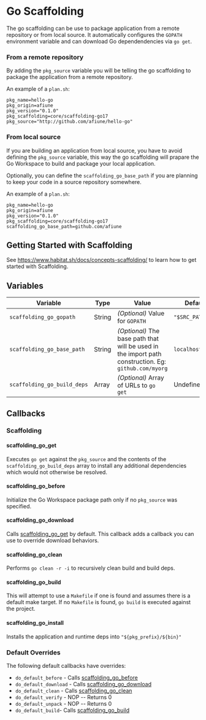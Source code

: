 # Go Scaffolding
The go scaffolding can be use to package application from a remote repository or from local source. It automatically configures the `GOPATH` environment variable and can download Go dependendencies via `go get`.

### From a remote repository
By adding the `pkg_source` variable you will be telling the go scaffolding to package the application from a remote repository.

An example of a `plan.sh`:
```
pkg_name=hello-go
pkg_origin=afiune
pkg_version="0.1.0"
pkg_scaffolding=core/scaffolding-go17
pkg_source="http://github.com/afiune/hello-go"
```

### From local source
If you are building an application from local source, you have to avoid defining the `pkg_source` variable, this way the go scaffolding will prapare the Go Workspace to build and package your local application.

Optionally, you can define the `scaffolding_go_base_path` if you are planning to keep your code in a source repository somewhere.

An example of a `plan.sh`:
```
pkg_name=hello-go
pkg_origin=afiune
pkg_version="0.1.0"
pkg_scaffolding=core/scaffolding-go17
scaffolding_go_base_path=github.com/afiune
```

## Getting Started with Scaffolding
See https://www.habitat.sh/docs/concepts-scaffolding/ to learn how to get started with Scaffolding.

## Variables
| Variable | Type | Value | Default |
| -------- | ---- | ----- | ------- |
|`scaffolding_go_gopath`| String |_(Optional)_ Value for `GOPATH`|`"$SRC_PATH"`|
|`scaffolding_go_base_path`| String | _(Optional)_  The base path that will be used in the import path construction. Eg: `github.com/myorg`| `localhost/user`|
|`scaffolding_go_build_deps`| Array  | _(Optional)_ Array of URLs to `go get` | Undefined |

## Callbacks
### Scaffolding
#### scaffolding_go_get
Executes `go get` against the `pkg_source` and the contents of the `scaffolding_go_build_deps` array to install any additional dependencies which would not otherwise be resolved.
#### scaffolding_go_before
Initialize the Go Workspace package path only if no `pkg_source` was specified.
#### scaffolding_go_download
Calls [scaffolding_go_get](#scaffolding_go_get) by default. This callback adds a callback you can use to override download behaviors.
#### scaffolding_go_clean
Performs `go clean -r -i` to recursively clean build and build deps.
#### scaffolding_go_build
This will attempt to use a `Makefile` if one is found and assumes there is a default make target. If no `Makefile` is found, `go build` is executed against the project.
#### scaffolding_go_install
Installs the application and runtime deps into `"${pkg_prefix}/${bin}"`

### Default Overrides
The following default callbacks have overrides:
* `do_default_before` - Calls [scaffolding_go_before](#scaffolding_go_before)
* `do_default_download` - Calls [scaffolding_go_download](#scaffolding_go_download)
* `do_default_clean` - Calls [scaffolding_go_clean](#scaffolding_go_clean)
* `do_default_verify` - NOP -- Returns 0
* `do_default_unpack` - NOP -- Returns 0
* `do_default_build`- Calls [scaffolding_go_build](#scaffolding_go_build)
